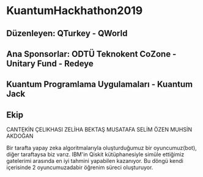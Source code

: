 # KuantumHackhathon2019

## Düzenleyen: QTurkey - QWorld

## Ana Sponsorlar: ODTÜ Teknokent CoZone - Unitary Fund - Redeye

## Kuantum Programlama Uygulamaları - Kuantum Jack

## Ekip
CANTEKİN ÇELIKHASI
ZELİHA BEKTAŞ
MUSATAFA SELİM ÖZEN
MUHSİN AKDOĞAN


Bir tarafta yapay zeka algoritmalarıyla oluşturduğumuz bir oyuncumuz(bot), diğer taraftaysa biz varız. IBM'in Qiskit kütüphanesiyle simüle ettiğimiz gatelerimi arasında en iyi tahmini yapabilen kazanıyor. Bu döngü kendi içerisinde 2 oyuncumuzadabir öğrenim süreci oluşturuyor. 
